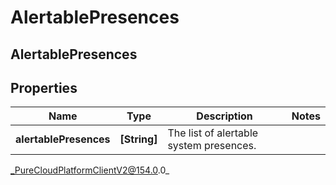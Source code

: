 # AlertablePresences

## AlertablePresences

## Properties

|Name | Type | Description | Notes|
|------------ | ------------- | ------------- | -------------|
| **alertablePresences** | **[String]** | The list of alertable system presences. | |



_PureCloudPlatformClientV2@154.0.0_
